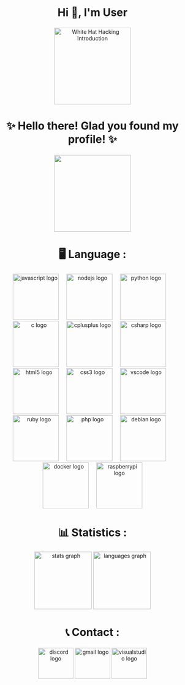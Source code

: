 <h1 align="center">Hi 👋, I'm User</h1>

###

<div align="center">
  <img src="https://www.vskills.in/certification/tutorial/wp-content/uploads/2013/05/introduction-white-hat-hacking-security.jpg" height="200" alt="White Hat Hacking Introduction" />
</div>

###

<h1 align="center">✨ Hello there! Glad you found my profile! ✨</h1>

###

<div align="center">
  <img height="200" src="https://ingrammicrolink.com/wp-content/uploads/2016/10/HiReswhitehat.png" />
</div>

###

<h1 align="center">🖥️ Language :</h1>

###

<div align="center">
  <img src="https://cdn.jsdelivr.net/gh/devicons/devicon/icons/javascript/javascript-original.svg" height="120" alt="javascript logo" />
  <img width="12" />
  <img src="https://cdn.jsdelivr.net/gh/devicons/devicon/icons/nodejs/nodejs-original.svg" height="120" alt="nodejs logo" />
  <img width="12" />
  <img src="https://cdn.jsdelivr.net/gh/devicons/devicon/icons/python/python-original.svg" height="120" alt="python logo" />
  <img width="12" />
  <img src="https://cdn.jsdelivr.net/gh/devicons/devicon/icons/c/c-original.svg" height="120" alt="c logo" />
  <img width="12" />
  <img src="https://cdn.jsdelivr.net/gh/devicons/devicon/icons/cplusplus/cplusplus-original.svg" height="120" alt="cplusplus logo" />
  <img width="12" />
  <img src="https://cdn.jsdelivr.net/gh/devicons/devicon/icons/csharp/csharp-original.svg" height="120" alt="csharp logo" />
  <img width="12" />
  <img src="https://cdn.jsdelivr.net/gh/devicons/devicon/icons/html5/html5-original.svg" height="120" alt="html5 logo" />
  <img width="12" />
  <img src="https://cdn.jsdelivr.net/gh/devicons/devicon/icons/css3/css3-original.svg" height="120" alt="css3 logo" />
  <img width="12" />
  <img src="https://cdn.jsdelivr.net/gh/devicons/devicon/icons/vscode/vscode-original.svg" height="120" alt="vscode logo" />
  <img width="12" />
  <img src="https://cdn.jsdelivr.net/gh/devicons/devicon/icons/ruby/ruby-original.svg" height="120" alt="ruby logo" />
  <img width="12" />
  <img src="https://cdn.jsdelivr.net/gh/devicons/devicon/icons/php/php-original.svg" height="120" alt="php logo" />
  <img width="12" />
  <img src="https://cdn.jsdelivr.net/gh/devicons/devicon/icons/debian/debian-original.svg" height="120" alt="debian logo" />
  <img width="12" />
  <img src="https://cdn.jsdelivr.net/gh/devicons/devicon/icons/docker/docker-original.svg" height="120" alt="docker logo" />
  <img width="12" />
  <img src="https://cdn.jsdelivr.net/gh/devicons/devicon/icons/raspberrypi/raspberrypi-original.svg" height="120" alt="raspberrypi logo" />
</div>

###

<h1 align="center">📊 Statistics :</h1>

###

<div align="center">
  <img src="https://github-readme-stats.vercel.app/api?username=user62926916&hide_title=false&hide_rank=false&show_icons=true&include_all_commits=true&count_private=true&disable_animations=false&theme=dracula&locale=en&hide_border=false&order=1" height="150" alt="stats graph" />
  <img src="https://github-readme-stats.vercel.app/api/top-langs?username=user62926916&locale=en&hide_title=false&layout=compact&card_width=320&langs_count=5&theme=dracula&hide_border=false&order=2" height="150" alt="languages graph" />
</div>

###

<h1 align="center">📞 Contact :</h1>

###

<div align="center">
  <img src="https://raw.githubusercontent.com/maurodesouza/profile-readme-generator/master/src/assets/icons/social/discord/default.svg" width="92" height="80" alt="discord logo" />
  <img src="https://raw.githubusercontent.com/maurodesouza/profile-readme-generator/master/src/assets/icons/social/gmail/default.svg" width="92" height="80" alt="gmail logo" />
  <img src="https://raw.githubusercontent.com/maurodesouza/profile-readme-generator/master/src/assets/icons/social/visualstudio/default.svg" width="92" height="80" alt="visualstudio logo" />
</div>

###
